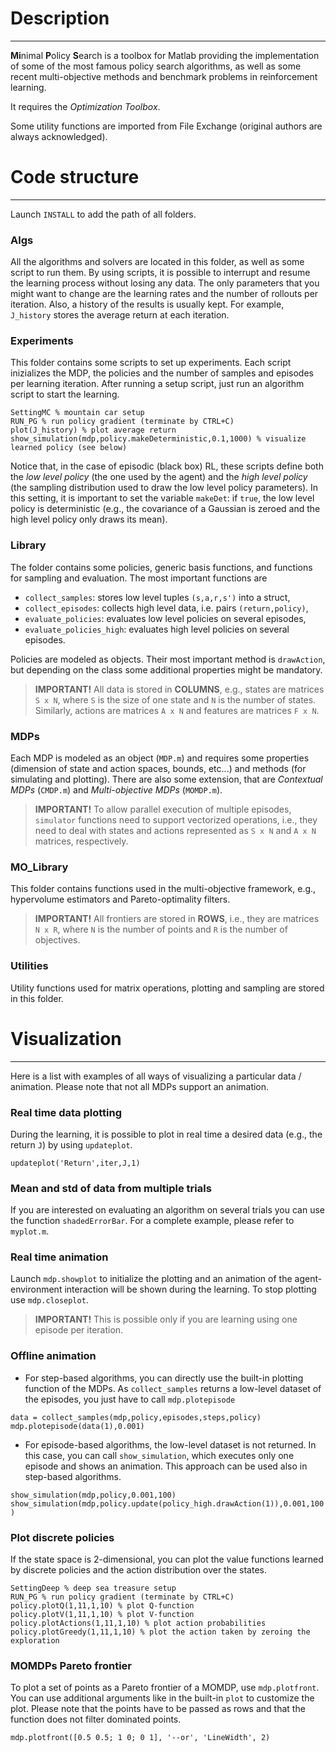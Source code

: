 # Description
-------------

**Mi**nimal **P**olicy **S**earch is a toolbox for Matlab providing the implementation of some of the most famous policy search algorithms, as well as some recent multi-objective methods and benchmark problems in reinforcement learning.

It requires the *Optimization Toolbox*.

Some utility functions are imported from File Exchange (original authors are always acknowledged).


# Code structure
----------------

Launch `INSTALL` to add the path of all folders.

### Algs
All the algorithms and solvers are located in this folder, as well as some script to run them. By using scripts, it is possible to interrupt and resume the learning process without losing any data.
The only parameters that you might want to change are the learning rates and the number of rollouts per iteration.
Also, a history of the results is usually kept. For example, `J_history` stores the average return at each iteration.

### Experiments
This folder contains some scripts to set up experiments. Each script inizializes the MDP, the policies and the number of samples and episodes per learning iteration.
After running a setup script, just run an algorithm script to start the learning.

`SettingMC % mountain car setup` <br />
`RUN_PG % run policy gradient (terminate by CTRL+C)` <br />
`plot(J_history) % plot average return` <br />
`show_simulation(mdp,policy.makeDeterministic,0.1,1000) % visualize learned policy (see below)`

Notice that, in the case of episodic (black box) RL, these scripts define both the *low level policy* (the one used by the agent) and the *high level policy* (the sampling distribution used to draw the low level policy parameters).
In this setting, it is important to set the variable `makeDet`: if `true`, the low level policy is deterministic (e.g., the covariance of a Gaussian is zeroed and the high level policy only draws its mean).

### Library
The folder contains some policies, generic basis functions, and functions for sampling and evaluation. The most important functions are

- `collect_samples`: stores low level tuples `(s,a,r,s')` into a struct,
- `collect_episodes`: collects high level data, i.e. pairs `(return,policy)`,
- `evaluate_policies`: evaluates low level policies on several episodes,
- `evaluate_policies_high`: evaluates high level policies on several episodes.

Policies are modeled as objects. Their most important method is `drawAction`, but depending on the class some additional properties might be mandatory.

> **IMPORTANT!** All data is stored in **COLUMNS**, e.g., states are matrices `S x N`, where `S` is the size of one state and `N` is the number of states. Similarly, actions are matrices `A x N` and features are matrices `F x N`.

### MDPs
Each MDP is modeled as an object (`MDP.m`) and requires some properties (dimension of state and action spaces, bounds, etc...) and methods (for simulating and plotting).
There are also some extension, that are *Contextual MDPs* (`CMDP.m`) and *Multi-objective MDPs* (`MOMDP.m`).

> **IMPORTANT!** To allow parallel execution of multiple episodes, `simulator` functions need to support vectorized operations, i.e., they need to deal with states and actions represented as `S x N` and `A x N` matrices, respectively.

### MO_Library
This folder contains functions used in the multi-objective framework, e.g., hypervolume estimators and Pareto-optimality filters.

> **IMPORTANT!** All frontiers are stored in **ROWS**, i.e., they are matrices `N x R`, where `N` is the number of points and `R` is the number of objectives.

### Utilities
Utility functions used for matrix operations, plotting and sampling are stored in this folder.


# Visualization
---------------

Here is a list with examples of all ways of visualizing a particular data / animation. Please note that not all MDPs support an animation.

### Real time data plotting
During the learning, it is possible to plot in real time a desired data (e.g., the return `J`) by using `updateplot`. 

`updateplot('Return',iter,J,1)`

### Mean and std of data from multiple trials
If you are interested on evaluating an algorithm on several trials you can use the function `shadedErrorBar`. For a complete example, please refer to `myplot.m`.

### Real time animation
Launch `mdp.showplot` to initialize the plotting and an animation of the agent-environment interaction will be shown during the learning. To stop plotting use `mdp.closeplot`.

> **IMPORTANT!** This is possible only if you are learning using one episode per iteration.

### Offline animation

- For step-based algorithms, you can directly use the built-in plotting function of the MDPs.
As `collect_samples` returns a low-level dataset of the episodes, you just have to call `mdp.plotepisode`

`data = collect_samples(mdp,policy,episodes,steps,policy)` <br />
`mdp.plotepisode(data(1),0.001)`

- For episode-based algorithms, the low-level dataset is not returned. In this case, you can call `show_simulation`, which executes only one episode and shows an animation. This approach can be used also in step-based algorithms.

`show_simulation(mdp,policy,0.001,100)` <br />
`show_simulation(mdp,policy.update(policy_high.drawAction(1)),0.001,100)`

### Plot discrete policies
If the state space is 2-dimensional, you can plot the value functions learned by discrete policies and the action distribution over the states.

`SettingDeep % deep sea treasure setup` <br />
`RUN_PG % run policy gradient (terminate by CTRL+C)` <br />
`policy.plotQ(1,11,1,10) % plot Q-function` <br />
`policy.plotV(1,11,1,10) % plot V-function` <br />
`policy.plotActions(1,11,1,10) % plot action probabilities` <br />
`policy.plotGreedy(1,11,1,10) % plot the action taken by zeroing the exploration`

### MOMDPs Pareto frontier

To plot a set of points as a Pareto frontier of a MOMDP, use `mdp.plotfront`. You can use additional arguments like in the built-in `plot` to customize the plot. Please note that the points have to be passed as rows and that the function does not filter dominated points.

`mdp.plotfront([0.5 0.5; 1 0; 0 1], '--or', 'LineWidth', 2)`